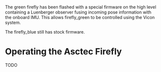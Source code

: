 The green firefly has been flashed with a special firmware on the high level containing a Luenberger observer fusing incoming pose information with the onboard IMU. This allows firefly_green to be controlled using the Vicon system.

The firefly_blue still has stock firmware.

# Operating the Asctec Firefly

TODO

